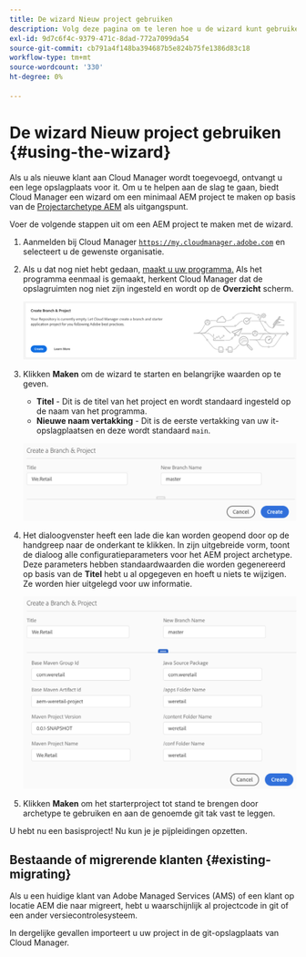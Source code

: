 ```yaml
---
title: De wizard Nieuw project gebruiken
description: Volg deze pagina om te leren hoe u de wizard kunt gebruiken om een AEM Application Project te maken
exl-id: 9d7c6f4c-9379-471c-8dad-772a7099da54
source-git-commit: cb791a4f148ba394687b5e824b75fe1386d83c18
workflow-type: tm+mt
source-wordcount: '330'
ht-degree: 0%

---
```



# De wizard Nieuw project gebruiken {#using-the-wizard}

Als u als nieuwe klant aan Cloud Manager wordt toegevoegd, ontvangt u een lege opslagplaats voor it. Om u te helpen aan de slag te gaan, biedt Cloud Manager een wizard om een minimaal AEM project te maken op basis van de [Projectarchetype AEM](https://github.com/Adobe-Marketing-Cloud/aem-project-archetype) als uitgangspunt.

Voer de volgende stappen uit om een AEM project te maken met de wizard.

1. Aanmelden bij Cloud Manager [`https://my.cloudmanager.adobe.com`](https://my.cloudmanager.adobe.com) en selecteert u de gewenste organisatie.

1. Als u dat nog niet hebt gedaan, [maakt u uw programma.](program-setup.md) Als het programma eenmaal is gemaakt, herkent Cloud Manager dat de opslagruimten nog niet zijn ingesteld en wordt op de **Overzicht** scherm.

   ![Project CTA maken](/help/assets/image2018-10-3_14-29-44.png)

1. Klikken **Maken** om de wizard te starten en belangrijke waarden op te geven.

   * **Titel** - Dit is de titel van het project en wordt standaard ingesteld op de naam van het programma.
   * **Nieuwe naam vertakking** - Dit is de eerste vertakking van uw it-opslagplaatsen en deze wordt standaard `main`.

   ![Projectwaarden](/help/assets/screen_shot_2018-10-08at55825am.png)

1. Het dialoogvenster heeft een lade die kan worden geopend door op de handgreep naar de onderkant te klikken. In zijn uitgebreide vorm, toont de dialoog alle configuratieparameters voor het AEM project archetype. Deze parameters hebben standaardwaarden die worden gegenereerd op basis van de **Titel** hebt u al opgegeven en hoeft u niets te wijzigen. Ze worden hier uitgelegd voor uw informatie.

   ![Gedetailleerde parameters voor archetype](/help/assets/screen_shot_2018-10-08at60032am.png)

1. Klikken **Maken** om het starterproject tot stand te brengen door archetype te gebruiken en aan de genoemde git tak vast te leggen.

U hebt nu een basisproject! Nu kun je je pijpleidingen opzetten.

## Bestaande of migrerende klanten {#existing-migrating}

Als u een huidige klant van Adobe Managed Services (AMS) of een klant op locatie AEM die naar migreert, hebt u waarschijnlijk al projectcode in git of een ander versiecontrolesysteem.

In dergelijke gevallen importeert u uw project in de git-opslagplaats van Cloud Manager.
